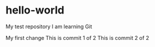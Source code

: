# hello-world
My test repository
I am learning Git

My first change
This is commit 1 of 2
This is commit 2 of 2